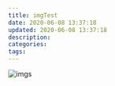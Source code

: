```yaml
---
title: imgTest
date: 2020-06-08 13:37:18
updated: 2020-06-08 13:37:18
description:
categories:
tags:
---
```

![imgs](/images/test.jpg)
